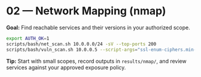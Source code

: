 # 02 — Network Mapping (nmap)

**Goal:** Find reachable services and their versions in your authorized scope.

```bash
export AUTH_OK=1
scripts/bash/net_scan.sh 10.0.0.0/24 -sV --top-ports 200
scripts/bash/vuln_scan.sh 10.0.0.5 --script-args="ssl-enum-ciphers.min-rsa=2048"
```

**Tip:** Start with small scopes, record outputs in `results/nmap/`, and review services against your approved exposure policy.
